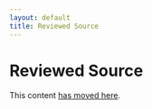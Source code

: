 ```yaml
---
layout: default
title: Reviewed Source
---
```


# Reviewed Source

This content [has moved here](/sdlc/reviewed/).
